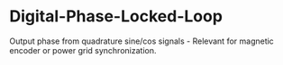 # Digital-Phase-Locked-Loop
Output phase from quadrature sine/cos signals - Relevant for magnetic encoder or power grid synchronization.

